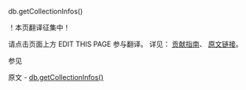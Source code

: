  db.getCollectionInfos()

 ！本页翻译征集中！

请点击页面上方 EDIT THIS PAGE 参与翻译。
详见：
[贡献指南]( https://github.com/whaleal/MongoDB-Manual-zh/blob/master/CONTRIBUTING.md )、
[原文链接](  https://docs.mongodb.com/manual/reference/method/db.getCollectionInfos/  )。

 参见

原文 - [db.getCollectionInfos()]( https://docs.mongodb.com/manual/reference/method/db.getCollectionInfos/ )

